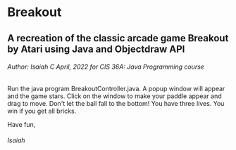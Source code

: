 # Breakout
## A recreation of the classic arcade game Breakout by Atari using Java and Objectdraw API
###### Author: Isaiah C April, 2022 for CIS 36A: Java Programming course

Run the java program BreakoutController.java. A popup window will appear and the game stars. Click on the window to make your paddle appear and drag to move. Don't let the ball fall to the bottom! You have three lives. You win if you get all bricks.

Have fun,

###### Isaiah
